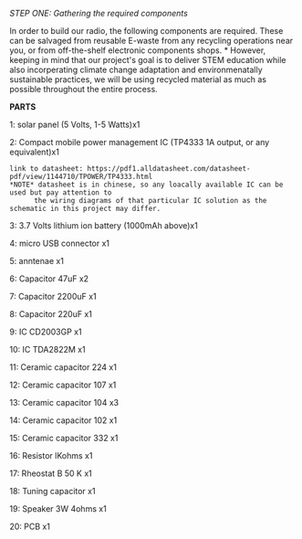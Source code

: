 *STEP ONE: Gathering the required components*

In order to build our radio, the following components are required.
These can be salvaged from reusable E-waste from any recycling operations near you,
or from off-the-shelf electronic components shops. 
*
However, keeping in mind that our project's goal is to deliver STEM education while 
also incorperating climate change adaptation and environmenatally sustainable practices, 
we will be using recycled material as much as possible throughout the entire process.

**PARTS**

1:  solar panel (5 Volts, 1-5 Watts)x1

2:  Compact mobile power management IC (TP4333 1A output, or any equivalent)x1 

    link to datasheet: https://pdf1.alldatasheet.com/datasheet-pdf/view/1144710/TPOWER/TP4333.html
    *NOTE* datasheet is in chinese, so any loacally available IC can be used but pay attention to 
          the wiring diagrams of that particular IC solution as the schematic in this project may differ.	  
    
3:  3.7 Volts lithium ion battery (1000mAh above)x1

4:  micro USB connector x1

5:  anntenae x1

6:  Capacitor 47uF x2 

7:  Capacitor 2200uF x1 

8:  Capacitor 220uF x1 

9:  IC CD2003GP x1 

10: IC TDA2822M x1 

11: Ceramic capacitor 224 x1 

12: Ceramic capacitor 107 x1 

13: Ceramic capacitor 104 x3 

14: Ceramic capacitor 102 x1 

15: Ceramic capacitor 332 x1 

16: Resistor lKohms x1 

17: Rheostat B 50 K x1

18: Tuning capacitor x1 

19: Speaker 3W 4ohms x1 

20: PCB x1 
